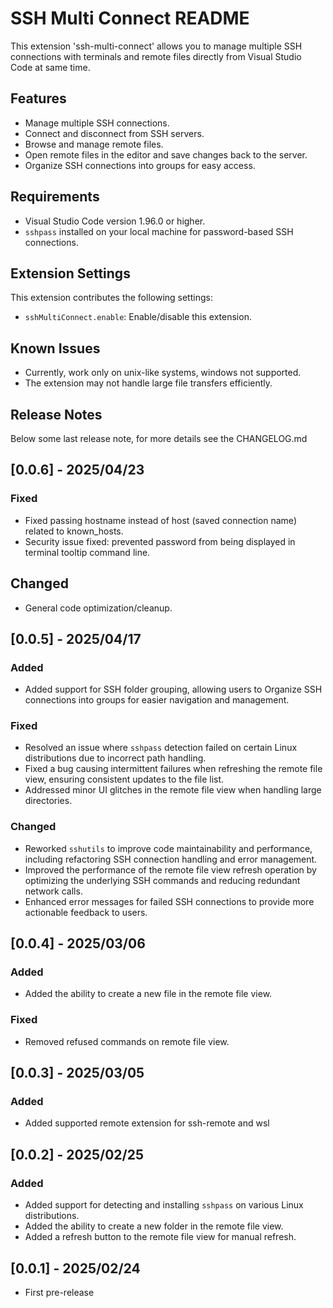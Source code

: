# SSH Multi Connect README

This extension 'ssh-multi-connect' allows you to manage multiple SSH connections with terminals and remote files directly from Visual Studio Code at same time.

## Features

- Manage multiple SSH connections.
- Connect and disconnect from SSH servers.
- Browse and manage remote files.
- Open remote files in the editor and save changes back to the server.
- Organize SSH connections into groups for easy access.

## Requirements

- Visual Studio Code version 1.96.0 or higher.
- `sshpass` installed on your local machine for password-based SSH connections.

## Extension Settings

This extension contributes the following settings:

* `sshMultiConnect.enable`: Enable/disable this extension.

## Known Issues

- Currently, work only on unix-like systems, windows not supported.
- The extension may not handle large file transfers efficiently.

## Release Notes

Below some last release note, for more details see the CHANGELOG.md

## [0.0.6] - 2025/04/23

### Fixed
- Fixed passing hostname instead of host (saved connection name) related to known_hosts.
- Security issue fixed: prevented password from being displayed in terminal tooltip command line.

## Changed
- General code optimization/cleanup.

## [0.0.5] - 2025/04/17

### Added
- Added support for SSH folder grouping, allowing users to Organize SSH connections into groups for easier navigation and management.

### Fixed
- Resolved an issue where `sshpass` detection failed on certain Linux distributions due to incorrect path handling.
- Fixed a bug causing intermittent failures when refreshing the remote file view, ensuring consistent updates to the file list.
- Addressed minor UI glitches in the remote file view when handling large directories.

### Changed
- Reworked `sshutils` to improve code maintainability and performance, including refactoring SSH connection handling and error management.
- Improved the performance of the remote file view refresh operation by optimizing the underlying SSH commands and reducing redundant network calls.
- Enhanced error messages for failed SSH connections to provide more actionable feedback to users.

## [0.0.4] - 2025/03/06

### Added
- Added the ability to create a new file in the remote file view.

### Fixed
- Removed refused commands on remote file view.

## [0.0.3] - 2025/03/05

### Added
- Added supported remote extension for ssh-remote and wsl

## [0.0.2] - 2025/02/25

### Added
- Added support for detecting and installing `sshpass` on various Linux distributions.
- Added the ability to create a new folder in the remote file view.
- Added a refresh button to the remote file view for manual refresh.

## [0.0.1] - 2025/02/24

- First pre-release